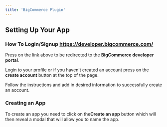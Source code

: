 ```yaml
---
title: 'BigCommerce Plugin'
---
```


## Setting Up Your App

### How To Login/Signup https://developer.bigcommerce.com/ 
Press on the link above to be redirected to the **BigCommerce developer portal**.

Login to your profile or if you haven’t created an account press on the **create account** button at the top of the page.

Follow the instructions and add in desired information to successfully create an account.

### Creating an App
To create an app you need to click on the**Create an app** button which will then reveal a modal that will allow you to name the app.

